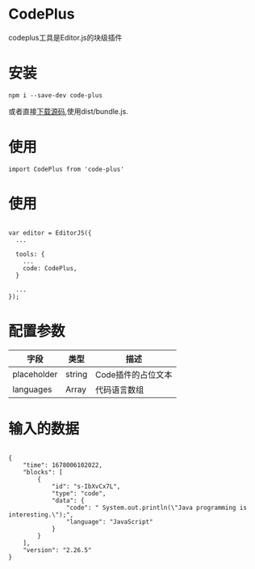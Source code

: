 # CodePlus
codeplus工具是Editor.js的块级插件
# 安装
```
npm i --save-dev code-plus

```
或者直接[下载源码](https://github.com/xiaogonggong-w/code-plus.git),使用dist/bundle.js.
# 使用

```
import CodePlus from 'code-plus' 
```

# 使用
```

var editor = EditorJS({
  ...
  
  tools: {
    ...
    code: CodePlus,
  }
  
  ...
});

```

# 配置参数
| 字段  |  类型   | 描述 |
| ---- | ---- | ---- |
| placeholder | string | Code插件的占位文本 |
| languages | Array | 代码语言数组 |

# 输入的数据
```

{
    "time": 1678006102022,
    "blocks": [
        {
            "id": "s-IbXvCx7L",
            "type": "code",
            "data": {
                "code": " System.out.println(\"Java programming is interesting.\");",
                "language": "JavaScript"
            }
        }
    ],
    "version": "2.26.5"
}
```
